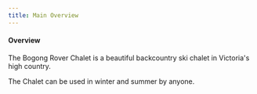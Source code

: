 ```yaml
---
title: Main Overview
---
```


#### Overview

The Bogong Rover Chalet is a beautiful backcountry ski chalet in Victoria's high
country.

The Chalet can be used in winter and summer by anyone.
